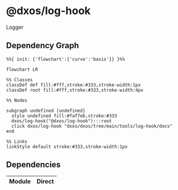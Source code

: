 # @dxos/log-hook

Logger

## Dependency Graph

```mermaid
%%{ init: {'flowchart':{'curve':'basis'}} }%%

flowchart LR

%% Classes
classDef def fill:#fff,stroke:#333,stroke-width:1px
classDef root fill:#fff,stroke:#333,stroke-width:4px

%% Nodes

subgraph undefined [undefined]
  style undefined fill:#faf7eb,stroke:#333
  dxos/log-hook("@dxos/log-hook"):::root
  click dxos/log-hook "dxos/dxos/tree/main/tools/log-hook/docs"
end

%% Links
linkStyle default stroke:#333,stroke-width:1px
```

## Dependencies

| Module | Direct |
|---|---|
